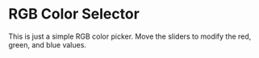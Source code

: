 # RGB Color Selector

This is just a simple RGB color picker. Move the sliders to modify the red, green, and blue values.
